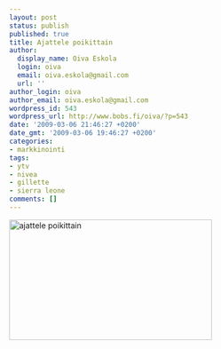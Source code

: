 ```yaml
---
layout: post
status: publish
published: true
title: Ajattele poikittain
author:
  display_name: Oiva Eskola
  login: oiva
  email: oiva.eskola@gmail.com
  url: ''
author_login: oiva
author_email: oiva.eskola@gmail.com
wordpress_id: 543
wordpress_url: http://www.bobs.fi/oiva/?p=543
date: '2009-03-06 21:46:27 +0200'
date_gmt: '2009-03-06 19:46:27 +0200'
categories:
- markkinointi
tags:
- ytv
- nivea
- gillette
- sierra leone
comments: []
---
```

<p><img class="alignnone size-full wp-image-579" title="Nivea Face Wash, YTV: Ajattele poikittain, Sierra Leone, Gillette series" src="{{ site.baseurl }}/images/2009/03/ajattele_poikittain.png" alt="ajattele poikittain" width="365" height="217" /></p>
